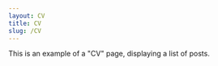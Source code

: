 ```yaml
---
layout: CV
title: CV
slug: /CV
---
```


This is an example of a "CV" page, displaying a list of posts.
<br />
